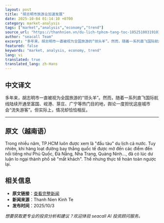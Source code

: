 ```yaml
---
layout: post
title: "胡志明市旅游业加速发展"
date: 2025-10-04 01:14:10 +0700
category: market-analysis
tags: ["market","analysis","economy","trend"]
source_url: "https://thanhnien.vn/du-lich-tphcm-tang-toc-185251003191031325.htm"
author: "seacall Team"
excerpt: "多年来，胡志明市一直被视为全国旅游的“领头羊”。然而，随着一系列直飞国际航线陆续开通至富国、岘港、芽庄、广宁等热门目的地，舆论一度担忧这座城市会“流失游客”。但实际上，情况却恰恰相反。..."
featured: false
keywords: "market, analysis, economy, trend"
lang: vi
translated: true
translated_lang: zh-Hans
---
```


## 中文译文

多年来，胡志明市一直被视为全国旅游的“领头羊”。然而，随着一系列直飞国际航线陆续开通至富国、岘港、芽庄、广宁等热门目的地，舆论一度担忧这座城市会“流失游客”。但实际上，情况却恰恰相反。

---

## 原文（越南语）

Trong nhiều năm, TP.HCM lu&ocirc;n được xem l&agrave; "đầu t&agrave;u" du lịch cả nước. Tuy nhi&ecirc;n, khi h&agrave;ng loạt đường bay thẳng quốc tế được mở đến c&aacute;c điểm đến nổi tiếng như Ph&uacute; Quốc, Đ&agrave; Nẵng, Nha Trang, Quảng Ninh&hellip;, đ&atilde; c&oacute; l&uacute;c dư luận lo ngại th&agrave;nh phố sẽ "mất kh&aacute;ch". Thế nhưng thực tế ho&agrave;n to&agrave;n ngược lại.

## 相关信息

- **原文链接**：[查看完整新闻](https://thanhnien.vn/du-lich-tphcm-tang-toc-185251003191031325.htm)
- **新闻来源**：Thanh Nien Kinh Te
- **发布时间**：2025/10/3

*想要获取更专业的投资分析和建议？欢迎体验 seacall AI 投资顾问服务。*